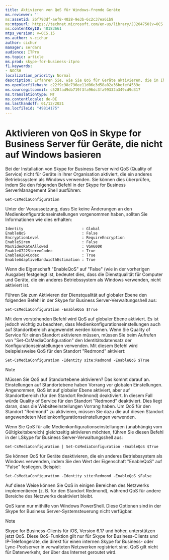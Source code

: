 ```yaml
---
title: Aktivieren von QoS für Windows-fremde Geräte
ms.reviewer: ''
ms:assetid: 26f793df-aef8-4028-9e3b-6c2c37ea61b9
ms:mtpsurl: https://technet.microsoft.com/en-us/library/JJ204750(v=OCS.15)
ms:contentKeyID: 48183661
mtps_version: v=OCS.15
ms.author: v-cichur
author: cichur
manager: serdars
audience: ITPro
ms.topic: article
ms.prod: skype-for-business-itpro
f1.keywords:
- NOCSH
localization_priority: Normal
description: Erfahren Sie, wie Sie QoS für Geräte aktivieren, die in Ihrer Organisation verwendet werden und ein anderes Betriebssystem als Windows verwenden.
ms.openlocfilehash: c22f9c98c796ee11d06e3d58a02a36befef4539e
ms.sourcegitcommit: c528fad9db719f3fa96dc3fa99332a349cd9d317
ms.translationtype: MT
ms.contentlocale: de-DE
ms.lasthandoff: 01/12/2021
ms.locfileid: "49814175"
---
```

# <a name="enabling-qos-in-skype-for-business-server-for-devices-that-are-not-based-on-windows"></a>Aktivieren von QoS in Skype for Business Server für Geräte, die nicht auf Windows basieren


Bei der Installation von Skype for Business Server wird QoS (Quality of Service) nicht für Geräte in Ihrer Organisation aktiviert, die ein anderes Betriebssystem als Windows verwenden. Sie können dies überprüfen, indem Sie den folgenden Befehl in der Skype for Business ServerManagement Shell ausführen:

    Get-CsMediaConfiguration

Unter der Voraussetzung, dass Sie keine Änderungen an den Medienkonfigurationseinstellungen vorgenommen haben, sollten Sie Informationen wie dies erhalten:

    Identity                          : Global
    EnableQoS                         : False
    EncryptionLevel                   : RequireEncryption
    EnableSiren                       : False
    MaxVideoRateAllowed               : VGA600K
    EnableG722StereoCodec             : True
    EnableH264Codec                   : True
    EnableAdaptiveBandwidthEstimation : True

Wenn die Eigenschaft "EnableQoS" auf "False" (wie in der vorherigen Ausgabe) festgelegt ist, bedeutet dies, dass die Dienstqualität für Computer und Geräte, die ein anderes Betriebssystem als Windows verwenden, nicht aktiviert ist.

Führen Sie zum Aktivieren der Dienstqualität auf globaler Ebene den folgenden Befehl in der Skype for Business Server-Verwaltungsshell aus:

    Set-CsMediaConfiguration -EnableQoS $True

Mit dem vorstehenden Befehl wird QoS auf globaler Ebene aktiviert. Es ist jedoch wichtig zu beachten, dass Medienkonfigurationseinstellungen auch auf Standortbereich angewendet werden können. Wenn Sie Quality of Service für einen Standort aktivieren müssen, müssen Sie beim Aufrufen von "Set-CsMediaConfiguration" den Identitätsdatensatz der Konfigurationseinstellungen verwenden. Mit diesem Befehl wird beispielsweise QoS für den Standort "Redmond" aktiviert:

    Set-CsMediaConfiguration -Identity site:Redmond -EnableQoS $True



> [!NOTE]  
> Müssen Sie QoS auf Standortebene aktivieren? Das kommt darauf an. Einstellungen auf Standortebene haben Vorrang vor globalen Einstellungen. Angenommen, QoS ist auf globaler Ebene aktiviert, aber auf Standortbereich (für den Standort Redmond) deaktiviert. In diesem Fall würde Quality of Service für den Standort "Redmond" deaktiviert. Dies liegt daran, dass die Websiteeinstellungen Vorrang haben. Um QoS für den Standort "Redmond" zu aktivieren, müssen Sie dazu die auf diesen Standort angewendeten Medienkonfigurationseinstellungen verwenden.


Wenn Sie QoS für alle Medienkonfigurationseinstellungen (unabhängig vom Gültigkeitsbereich) gleichzeitig aktivieren möchten, führen Sie diesen Befehl in der LSkype for Business Server-Verwaltungsshell aus:

    Get-CsMediaConfiguration | Set-CsMediaConfiguration -EnableQoS $True

Sie können QoS für Geräte deaktivieren, die ein anderes Betriebssystem als Windows verwenden, indem Sie den Wert der Eigenschaft "EnableQoS" auf "False" festlegen. Beispiel:

    Set-CsMediaConfiguration -Identity site:Redmond -EnableQoS $False

Auf diese Weise können Sie QoS in einigen Bereichen des Netzwerks implementieren (z. B. für den Standort Redmond), während QoS für andere Bereiche des Netzwerks deaktiviert bleibt.

QoS kann nur mithilfe von Windows PowerShell. Diese Optionen sind in der Skype for Business Server-Systemsteuerung nicht verfügbar.

> [!NOTE]
> Skype for Business-Clients für iOS, Version 6.17 und höher, unterstützen jetzt QoS.  Diese QoS-Funktion gilt nur für Skype for Business-Clients und IP-Telefongeräte, die direkt für einen internen Skype for Business- oder Lync-Poolserver in verwalteten Netzwerken registriert sind. QoS gilt nicht für Datenverkehr, der über das Internet geroutet wird.



